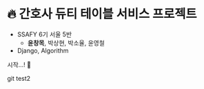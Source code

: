 # :fire: 간호사 듀티 테이블 서비스 프로젝트

*   SSAFY 6기 서울 5반
    *   **윤창목**, 박상현, 박소율, 윤영철
*   Django, Algorithm



시작...! :car:

git test2
